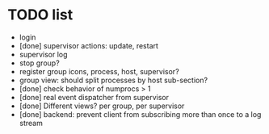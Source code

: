 # TODO list

* login
* [done] supervisor actions: update, restart
* supervisor log
* stop group?
* register group icons, process, host, supervisor?
* group view: should split processes by host sub-section?
* [done] check behavior of numprocs > 1
* [done] real event dispatcher from supervisor
* [done] Different views? per group, per supervisor
* [done] backend: prevent client from subscribing more than once to
  a log stream
